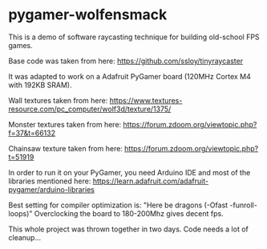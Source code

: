 # pygamer-wolfensmack

This is a demo of software raycasting technique for building old-school FPS games.

Base code was taken from here:
<https://github.com/ssloy/tinyraycaster>

It was adapted to work on a Adafruit PyGamer board (120MHz Cortex M4 with 192KB SRAM).

Wall textures taken from here:
<https://www.textures-resource.com/pc_computer/wolf3d/texture/1375/>

Monster textures taken from here:
<https://forum.zdoom.org/viewtopic.php?f=37&t=66132>

Chainsaw texture taken from here:
<https://forum.zdoom.org/viewtopic.php?t=51919>

In order to run it on your PyGamer, you need Arduino IDE and most of the libraries mentioned here:
<https://learn.adafruit.com/adafruit-pygamer/arduino-libraries>

Best setting for compiler optimization is: "Here be dragons (-Ofast -funroll-loops)"
Overclocking the board to 180-200Mhz gives decent fps.


This whole project was thrown together in two days. Code needs a lot of cleanup...





